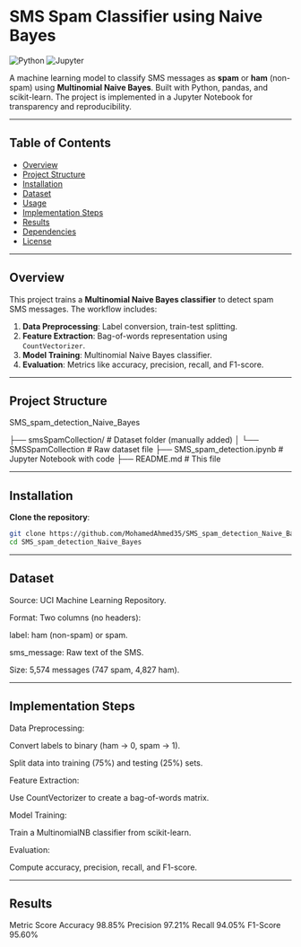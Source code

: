 # SMS Spam Classifier using Naive Bayes

![Python](https://img.shields.io/badge/Python-3.8%2B-blue)
![Jupyter](https://img.shields.io/badge/Jupyter-Notebook-orange)

A machine learning model to classify SMS messages as **spam** or **ham** (non-spam) using **Multinomial Naive Bayes**. Built with Python, pandas, and scikit-learn. The project is implemented in a Jupyter Notebook for transparency and reproducibility.

---

## Table of Contents
- [Overview](#overview)
- [Project Structure](#project-structure)
- [Installation](#installation)
- [Dataset](#dataset)
- [Usage](#usage)
- [Implementation Steps](#implementation-steps)
- [Results](#results)
- [Dependencies](#dependencies)
- [License](#license)

---

## Overview
This project trains a **Multinomial Naive Bayes classifier** to detect spam SMS messages. The workflow includes:
1. **Data Preprocessing**: Label conversion, train-test splitting.
2. **Feature Extraction**: Bag-of-words representation using `CountVectorizer`.
3. **Model Training**: Multinomial Naive Bayes classifier.
4. **Evaluation**: Metrics like accuracy, precision, recall, and F1-score.

---

## Project Structure

SMS_spam_detection_Naive_Bayes

├── smsSpamCollection/ # Dataset folder (manually added)
│ └── SMSSpamCollection # Raw dataset file
├── SMS_spam_detection.ipynb # Jupyter Notebook with code
├── README.md # This file

---

## Installation
**Clone the repository**:
   ```bash
   git clone https://github.com/MohamedAhmed35/SMS_spam_detection_Naive_Bayes.git
   cd SMS_spam_detection_Naive_Bayes
   ```
---

## Dataset
Source: UCI Machine Learning Repository.

Format: Two columns (no headers):

label: ham (non-spam) or spam.

sms_message: Raw text of the SMS.

Size: 5,574 messages (747 spam, 4,827 ham).
  

---
## Implementation Steps
Data Preprocessing:

Convert labels to binary (ham → 0, spam → 1).

Split data into training (75%) and testing (25%) sets.

Feature Extraction:

Use CountVectorizer to create a bag-of-words matrix.

Model Training:

Train a MultinomialNB classifier from scikit-learn.

Evaluation:

Compute accuracy, precision, recall, and F1-score.

---

## Results
Metric	Score
Accuracy	98.85%
Precision	97.21%
Recall	94.05%
F1-Score	95.60%

